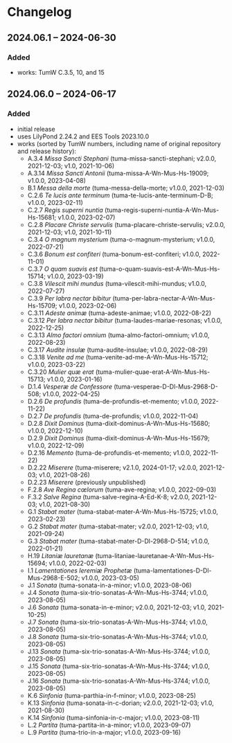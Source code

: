 # Changelog

## 2024.06.1 – 2024-06-30

### Added

- works: TumW C.3.5, 10, and 15


## 2024.06.0 – 2024-06-17

### Added

- initial release
- uses LilyPond 2.24.2 and EES Tools 2023.10.0
- works (sorted by TumW numbers, including name of original repository and release history):
  - A.3.4 *Missa Sancti Stephani* (tuma-missa-sancti-stephani; v2.0.0, 2021-12-03; v1.0, 2021-10-06)
  - A.3.14 *Missa Sancti Antonii* (tuma-missa-A-Wn-Mus-Hs-19009; v1.0.0, 2023-04-08)
  - B.1 *Messa della morte* (tuma-messa-della-morte; v1.0.0, 2021-12-03)
  - C.2.6 *Te lucis ante terminum* (tuma-te-lucis-ante-terminum-D-B; v1.0.0, 2023-02-11)
  - C.2.7 *Regis superni nuntia* (tuma-regis-superni-nuntia-A-Wn-Mus-Hs-15681; v1.0.0, 2023-02-07)
  - C.2.8 *Placare Christe servulis* (tuma-placare-christe-servulis; v2.0.0, 2021-12-03; v1.0, 2021-10-11)
  - C.3.4 *O magnum mysterium* (tuma-o-magnum-mysterium; v1.0.0, 2022-07-21)
  - C.3.6 *Bonum est confiteri* (tuma-bonum-est-confiteri; v1.0.0, 2022-11-01)
  - C.3.7 *O quam suavis est* (tuma-o-quam-suavis-est-A-Wn-Mus-Hs-15714; v1.0.0, 2023-03-19)
  - C.3.8 *Vilescit mihi mundus* (tuma-vilescit-mihi-mundus; v1.0.0, 2022-07-27)
  - C.3.9 *Per labra nectar bibitur* (tuma-per-labra-nectar-A-Wn-Mus-Hs-15709; v1.0.0, 2023-02-06)
  - C.3.11 *Adeste animæ* (tuma-adeste-animae; v1.0.0, 2022-08-22)
  - C.3.12 *Per labra nectar bibitur* (tuma-laudes-mariae-resonas; v1.0.0, 2022-12-25)
  - C.3.13 *Almo factori omnium* (tuma-almo-factori-omnium; v1.0.0, 2022-08-23)
  - C.3.17 *Audite insulæ* (tuma-audite-insulae; v1.0.0, 2022-08-29)
  - C.3.18 *Venite ad me* (tuma-venite-ad-me-A-Wn-Mus-Hs-15712; v1.0.0, 2023-03-22)
  - C.3.20 *Mulier quæ erat* (tuma-mulier-quae-erat-A-Wn-Mus-Hs-15713; v1.0.0, 2023-01-16)
  - D.1.4 *Vesperæ de Confessore* (tuma-vesperae-D-Dl-Mus-2968-D-508; v1.0.0, 2022-04-25)
  - D.2.6 *De profundis* (tuma-de-profundis-et-memento; v1.0.0, 2022-11-22)
  - D.2.7 *De profundis* (tuma-de-profundis; v1.0.0, 2022-11-04)
  - D.2.8 *Dixit Dominus* (tuma-dixit-dominus-A-Wn-Mus-Hs-15680; v1.0.0, 2022-12-10)
  - D.2.9 *Dixit Dominus* (tuma-dixit-dominus-A-Wn-Mus-Hs-15679; v1.0.0, 2022-12-09)
  - D.2.16 *Memento* (tuma-de-profundis-et-memento; v1.0.0, 2022-11-22)
  - D.2.22 *Miserere* (tuma-miserere; v2.1.0, 2024-01-17; v2.0.0, 2021-12-03; v1.0, 2021-08-26)
  - D.2.23 *Miserere* (previously unpublished)
  - F.2.8 *Ave Regina cœlorum* (tuma-ave-regina; v1.0.0, 2022-09-03)
  - F.3.2 *Salve Regina* (tuma-salve-regina-A-Ed-K-8; v2.0.0, 2021-12-03; v1.0, 2021-08-30)
  - G.1 *Stabat mater* (tuma-stabat-mater-A-Wn-Mus-Hs-15725; v1.0.0, 2023-02-23)
  - G.2 *Stabat mater* (tuma-stabat-mater; v2.0.0, 2021-12-03; v1.0, 2021-09-24)
  - G.3 *Stabat mater* (tuma-stabat-mater-D-Dl-2968-D-514; v1.0.0, 2022-01-21)
  - H.19 *Litaniæ lauretanæ* (tuma-litaniae-lauretanae-A-Wn-Mus-Hs-15694; v1.0.0, 2022-02-03)
  - I.1 *Lamentationes Ieremiæ Prophetæ* (tuma-lamentationes-D-Dl-Mus-2968-E-502; v1.0.0, 2023-03-05)
  - J.1 *Sonata* (tuma-sonata-in-a-minor; v1.0.0, 2023-08-06)
  - J.4 *Sonata* (tuma-six-trio-sonatas-A-Wn-Mus-Hs-3744; v1.0.0, 2023-08-05)
  - J.6 *Sonata* (tuma-sonata-in-e-minor; v2.0.0, 2021-12-03; v1.0, 2021-10-25)
  - J.7 *Sonata* (tuma-six-trio-sonatas-A-Wn-Mus-Hs-3744; v1.0.0, 2023-08-05)
  - J.8 *Sonata* (tuma-six-trio-sonatas-A-Wn-Mus-Hs-3744; v1.0.0, 2023-08-05)
  - J.13 *Sonata* (tuma-six-trio-sonatas-A-Wn-Mus-Hs-3744; v1.0.0, 2023-08-05)
  - J.15 *Sonata* (tuma-six-trio-sonatas-A-Wn-Mus-Hs-3744; v1.0.0, 2023-08-05)
  - J.16 *Sonata* (tuma-six-trio-sonatas-A-Wn-Mus-Hs-3744; v1.0.0, 2023-08-05)
  - K.6 *Sinfonia* (tuma-parthia-in-f-minor; v1.0.0, 2023-08-25)
  - K.13 *Sinfonia* (tuma-sonata-in-c-dorian; v2.0.0, 2021-12-03; v1.0, 2021-08-30)
  - K.14 *Sinfonia* (tuma-sinfonia-in-c-major; v1.0.0, 2023-08-11)
  - L.2 *Partita* (tuma-partita-in-a-minor; v1.0.0, 2023-09-07)
  - L.9 *Partita* (tuma-trio-in-a-major; v1.0.0, 2023-09-16)
